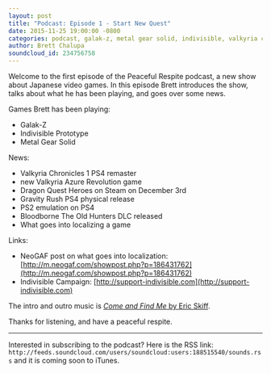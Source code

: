 ```yaml
---
layout: post
title: "Podcast: Episode 1 - Start New Quest"
date: 2015-11-25 19:00:00 -0800
categories: podcast, galak-z, metal gear solid, indivisible, valkyria chronicles, bloodborne, dragon quest, gravity rush
author: Brett Chalupa
soundcloud_id: 234756758
---
```


Welcome to the first episode of the Peaceful Respite podcast, a new show
about Japanese video games. In this episode Brett introduces the show,
talks about what he has been playing, and goes over some news.

Games Brett has been playing:

- Galak-Z
- Indivisible Prototype
- Metal Gear Solid

News:

- Valkyria Chronicles 1 PS4 remaster
- new Valkyria Azure Revolution game
- Dragon Quest Heroes on Steam on December 3rd
- Gravity Rush PS4 physical release
- PS2 emulation on PS4
- Bloodborne The Old Hunters DLC released
- What goes into localizing a game

Links:

- NeoGAF post on what goes into localization: [http://m.neogaf.com/showpost.php?p=186431762](http://m.neogaf.com/showpost.php?p=186431762)
- Indivisible Campaign: [http://support-indivisible.com](http://support-indivisible.com)

The intro and outro music is [_Come and Find Me_ by Eric
Skiff](https://soundcloud.com/eric-skiff/come-and-find-me).

Thanks for listening, and have a peaceful respite.

-----

Interested in subscribing to the podcast? Here is the RSS link:
`http://feeds.soundcloud.com/users/soundcloud:users:188515540/sounds.rss`
and it is coming soon to iTunes.

